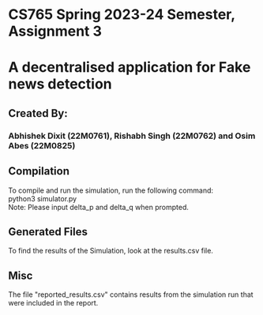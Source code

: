 # CS765 Spring 2023-24 Semester, Assignment 3
# A decentralised application for Fake news detection


## Created By:
### Abhishek Dixit (22M0761), Rishabh Singh (22M0762) and Osim Abes (22M0825)


## Compilation

To compile and run the simulation, run the following command:\
python3 simulator.py\
Note: Please input delta_p and delta_q when prompted.


## Generated Files

To find the results of the Simulation, look at the results.csv file.


## Misc

The file "reported_results.csv" contains results from the simulation run that were included in the report.